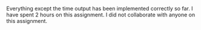 Everything except the time output has been implemented correctly so far.
I have spent 2 hours on this assignment.
I did not collaborate with anyone on this assignment.